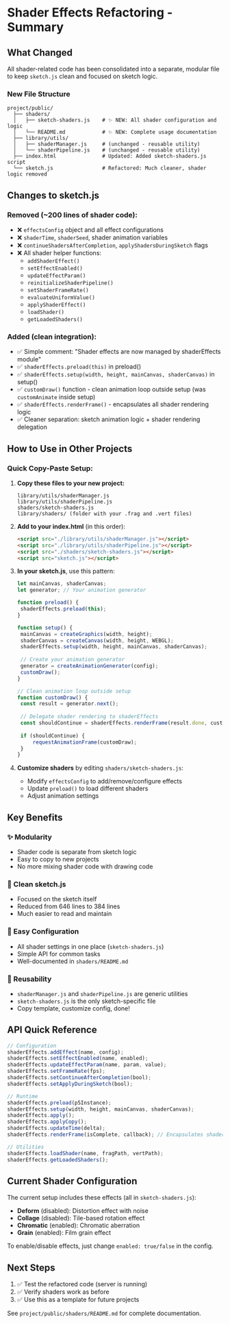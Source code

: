 # Shader Effects Refactoring - Summary

## What Changed

All shader-related code has been consolidated into a separate, modular file to keep `sketch.js` clean and focused on sketch logic.

### New File Structure

```
project/public/
  ├── shaders/
  │   ├── sketch-shaders.js    # ✨ NEW: All shader configuration and logic
  │   └── README.md            # ✨ NEW: Complete usage documentation
  ├── library/utils/
  │   ├── shaderManager.js     # (unchanged - reusable utility)
  │   └── shaderPipeline.js    # (unchanged - reusable utility)
  ├── index.html               # Updated: Added sketch-shaders.js script
  └── sketch.js                # Refactored: Much cleaner, shader logic removed
```

## Changes to sketch.js

### Removed (~200 lines of shader code):

- ❌ `effectsConfig` object and all effect configurations
- ❌ `shaderTime`, `shaderSeed`, shader animation variables
- ❌ `continueShadersAfterCompletion`, `applyShadersDuringSketch` flags
- ❌ All shader helper functions:
  - `addShaderEffect()`
  - `setEffectEnabled()`
  - `updateEffectParam()`
  - `reinitializeShaderPipeline()`
  - `setShaderFrameRate()`
  - `evaluateUniformValue()`
  - `applyShaderEffect()`
  - `loadShader()`
  - `getLoadedShaders()`

### Added (clean integration):

- ✅ Simple comment: "Shader effects are now managed by shaderEffects module"
- ✅ `shaderEffects.preload(this)` in preload()
- ✅ `shaderEffects.setup(width, height, mainCanvas, shaderCanvas)` in setup()
- ✅ `customDraw()` function - clean animation loop outside setup (was `customAnimate` inside setup)
- ✅ `shaderEffects.renderFrame()` - encapsulates all shader rendering logic
- ✅ Cleaner separation: sketch animation logic + shader rendering delegation

## How to Use in Other Projects

### Quick Copy-Paste Setup:

1. **Copy these files to your new project:**

   ```
   library/utils/shaderManager.js
   library/utils/shaderPipeline.js
   shaders/sketch-shaders.js
   library/shaders/ (folder with your .frag and .vert files)
   ```

2. **Add to your index.html** (in this order):

   ```html
   <script src="./library/utils/shaderManager.js"></script>
   <script src="./library/utils/shaderPipeline.js"></script>
   <script src="./shaders/sketch-shaders.js"></script>
   <script src="sketch.js"></script>
   ```

3. **In your sketch.js**, use this pattern:

   ```javascript
   let mainCanvas, shaderCanvas;
   let generator; // Your animation generator

   function preload() {
   	shaderEffects.preload(this);
   }

   function setup() {
   	mainCanvas = createGraphics(width, height);
   	shaderCanvas = createCanvas(width, height, WEBGL);
   	shaderEffects.setup(width, height, mainCanvas, shaderCanvas);
   	
   	// Create your animation generator
   	generator = createAnimationGenerator(config);
   	customDraw();
   }

   // Clean animation loop outside setup
   function customDraw() {
   	const result = generator.next();
   	
   	// Delegate shader rendering to shaderEffects
   	const shouldContinue = shaderEffects.renderFrame(result.done, customDraw);
   	
   	if (shouldContinue) {
   		requestAnimationFrame(customDraw);
   	}
   }
   ```

4. **Customize shaders** by editing `shaders/sketch-shaders.js`:
   - Modify `effectsConfig` to add/remove/configure effects
   - Update `preload()` to load different shaders
   - Adjust animation settings

## Key Benefits

### ✨ Modularity

- Shader code is separate from sketch logic
- Easy to copy to new projects
- No more mixing shader code with drawing code

### 🎯 Clean sketch.js

- Focused on the sketch itself
- Reduced from 646 lines to 384 lines
- Much easier to read and maintain

### 🔧 Easy Configuration

- All shader settings in one place (`sketch-shaders.js`)
- Simple API for common tasks
- Well-documented in `shaders/README.md`

### 🚀 Reusability

- `shaderManager.js` and `shaderPipeline.js` are generic utilities
- `sketch-shaders.js` is the only sketch-specific file
- Copy template, customize config, done!

## API Quick Reference

```javascript
// Configuration
shaderEffects.addEffect(name, config);
shaderEffects.setEffectEnabled(name, enabled);
shaderEffects.updateEffectParam(name, param, value);
shaderEffects.setFrameRate(fps);
shaderEffects.setContinueAfterCompletion(bool);
shaderEffects.setApplyDuringSketch(bool);

// Runtime
shaderEffects.preload(p5Instance);
shaderEffects.setup(width, height, mainCanvas, shaderCanvas);
shaderEffects.apply();
shaderEffects.applyCopy();
shaderEffects.updateTime(delta);
shaderEffects.renderFrame(isComplete, callback); // Encapsulates shader rendering logic

// Utilities
shaderEffects.loadShader(name, fragPath, vertPath);
shaderEffects.getLoadedShaders();
```

## Current Shader Configuration

The current setup includes these effects (all in `sketch-shaders.js`):

- **Deform** (disabled): Distortion effect with noise
- **Collage** (disabled): Tile-based rotation effect
- **Chromatic** (enabled): Chromatic aberration
- **Grain** (enabled): Film grain effect

To enable/disable effects, just change `enabled: true/false` in the config.

## Next Steps

1. ✅ Test the refactored code (server is running)
2. ✅ Verify shaders work as before
3. ✅ Use this as a template for future projects

See `project/public/shaders/README.md` for complete documentation.
